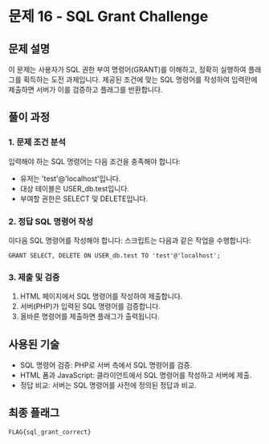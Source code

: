 # 문제 16 - SQL Grant Challenge

## 문제 설명
이 문제는 사용자가 SQL 권한 부여 명령어(GRANT)를 이해하고, 정확히 실행하여 플래그를 획득하는 도전 과제입니다. 제공된 조건에 맞는 SQL 명령어를 작성하여 입력란에 제출하면 서버가 이를 검증하고 플래그를 반환합니다.

## 풀이 과정

### 1. 문제 조건 분석
입력해야 하는 SQL 명령어는 다음 조건을 충족해야 합니다:
- 유저는 'test'@'localhost'입니다.
- 대상 테이블은 USER_db.test입니다.
- 부여할 권한은 SELECT 및 DELETE입니다.

### 2. 정답 SQL 명령어 작성
이다음 SQL 명령어를 작성해야 합니다: 스크립트는 다음과 같은 작업을 수행합니다:
```
GRANT SELECT, DELETE ON USER_db.test TO 'test'@'localhost';
```

### 3. 제출 및 검증
1. HTML 페이지에서 SQL 명령어를 작성하여 제출합니다.
2. 서버(PHP)가 입력된 SQL 명령어를 검증합니다.
3. 올바른 명령어를 제출하면 플래그가 출력됩니다.

## 사용된 기술
- SQL 명령어 검증: PHP로 서버 측에서 SQL 명령어를 검증.
- HTML 폼과 JavaScript: 클라이언트에서 SQL 명령어를 작성하고 서버에 제출.
- 정답 비교: 서버는 SQL 명령어를 사전에 정의된 정답과 비교.

## 최종 플래그
```
FLAG{sql_grant_correct}
```